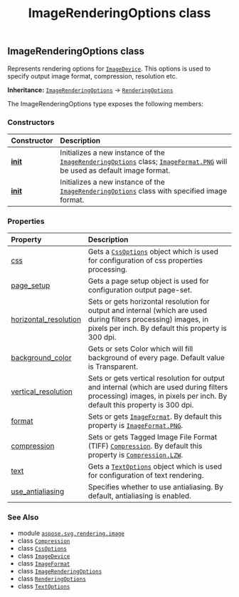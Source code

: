 ﻿---
title: ImageRenderingOptions class
second_title: Aspose.SVG for Python via .NET API References
description: 
type: docs
weight: 30
url: /python-net/aspose.svg.rendering.image/imagerenderingoptions/
is_root: false
---

## ImageRenderingOptions class

Represents rendering options for [`ImageDevice`](/svg/python-net/aspose.svg.rendering.image/imagedevice). This options is used to specify output image format, compression, resolution etc.



**Inheritance:** [`ImageRenderingOptions`](/svg/python-net/aspose.svg.rendering.image/imagerenderingoptions) → 
[`RenderingOptions`](/svg/python-net/aspose.svg.rendering/renderingoptions)



The ImageRenderingOptions type exposes the following members:

### Constructors
| Constructor | Description |
| :- | :- |
| [__init__](/svg/python-net/aspose.svg.rendering.image/imagerenderingoptions/__init__/#) | Initializes a new instance of the [`ImageRenderingOptions`](/svg/python-net/aspose.svg.rendering.image/imagerenderingoptions) class; [`ImageFormat.PNG`](/svg/python-net/aspose.svg.rendering.image/imageformat#PNG) will be used as default image format. |
| [__init__](/svg/python-net/aspose.svg.rendering.image/imagerenderingoptions/__init__/#aspose.svg.rendering.image.ImageFormat) | Initializes a new instance of the [`ImageRenderingOptions`](/svg/python-net/aspose.svg.rendering.image/imagerenderingoptions) class with specified image format. |


### Properties
| Property | Description |
| :- | :- |
| [css](/svg/python-net/aspose.svg.rendering.image/imagerenderingoptions/css) | Gets a [`CssOptions`](/svg/python-net/aspose.svg.rendering/cssoptions) object which is used for configuration of css properties processing. |
| [page_setup](/svg/python-net/aspose.svg.rendering.image/imagerenderingoptions/page_setup) | Gets a page setup object is used for configuration output page-set. |
| [horizontal_resolution](/svg/python-net/aspose.svg.rendering.image/imagerenderingoptions/horizontal_resolution) | Sets or gets horizontal resolution for output and internal (which are used during filters processing) images, in pixels per inch. By default this property is 300 dpi. |
| [background_color](/svg/python-net/aspose.svg.rendering.image/imagerenderingoptions/background_color) | Gets or sets Color which will fill background of every page. Default value is Transparent. |
| [vertical_resolution](/svg/python-net/aspose.svg.rendering.image/imagerenderingoptions/vertical_resolution) | Sets or gets vertical resolution for output and internal (which are used during filters processing) images, in pixels per inch. By default this property is 300 dpi. |
| [format](/svg/python-net/aspose.svg.rendering.image/imagerenderingoptions/format) | Sets or gets [`ImageFormat`](/svg/python-net/aspose.svg.rendering.image/imageformat). By default this property is [`ImageFormat.PNG`](/svg/python-net/aspose.svg.rendering.image/imageformat#PNG). |
| [compression](/svg/python-net/aspose.svg.rendering.image/imagerenderingoptions/compression) | Sets or gets Tagged Image File Format (TIFF) [`Compression`](/svg/python-net/aspose.svg.rendering.image/compression). By default this property is [`Compression.LZW`](/svg/python-net/aspose.svg.rendering.image/compression#LZW). |
| [text](/svg/python-net/aspose.svg.rendering.image/imagerenderingoptions/text) | Gets a [`TextOptions`](/svg/python-net/aspose.svg.rendering.image/textoptions) object which is used for configuration of text rendering. |
| [use_antialiasing](/svg/python-net/aspose.svg.rendering.image/imagerenderingoptions/use_antialiasing) | Specifies whether to use antialiasing. By default, antialiasing is enabled. |



### See Also
* module [`aspose.svg.rendering.image`](..)
* class [`Compression`](/svg/python-net/aspose.svg.rendering.image/compression)
* class [`CssOptions`](/svg/python-net/aspose.svg.rendering/cssoptions)
* class [`ImageDevice`](/svg/python-net/aspose.svg.rendering.image/imagedevice)
* class [`ImageFormat`](/svg/python-net/aspose.svg.rendering.image/imageformat)
* class [`ImageRenderingOptions`](/svg/python-net/aspose.svg.rendering.image/imagerenderingoptions)
* class [`RenderingOptions`](/svg/python-net/aspose.svg.rendering/renderingoptions)
* class [`TextOptions`](/svg/python-net/aspose.svg.rendering.image/textoptions)

